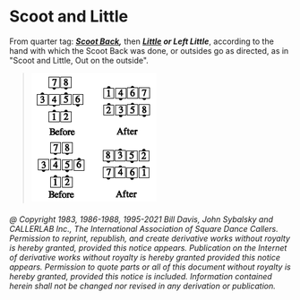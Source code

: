 
# Scoot and Little

From quarter tag:
***[Scoot Back](../ms/scoot_back.md),*** then
***[Little](little.md) or Left Little***,
according to the hand with which
the Scoot Back was done, or outsides go as directed, as in
"Scoot and Little, Out on the outside".

> 
> ![alt](scoot_and_little.png)
> 

###### @ Copyright 1983, 1986-1988, 1995-2021 Bill Davis, John Sybalsky and CALLERLAB Inc., The International Association of Square Dance Callers. Permission to reprint, republish, and create derivative works without royalty is hereby granted, provided this notice appears. Publication on the Internet of derivative works without royalty is hereby granted provided this notice appears. Permission to quote parts or all of this document without royalty is hereby granted, provided this notice is included. Information contained herein shall not be changed nor revised in any derivation or publication.
